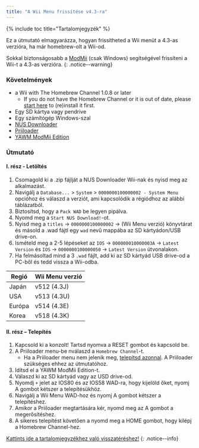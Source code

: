 ```yaml
---
title: "A Wii Menu frissítése v4.3-ra"
---
```


{% include toc title="Tartalomjegyzék" %}

Ez a útmutató elmagyarázza, hogyan frissítheted a Wii menüt a 4.3-as verzióra, ha már homebrew-olt a Wii-od.

Sokkal biztonságosabb a [ModMii](modmii) (csak Windows) segítségével frissíteni a Wii-t a 4.3-as verzióra.
{: .notice--warning}

### Követelmények

* a Wii with The Homebrew Channel 1.0.8 or later
    + If you do not have the Homebrew Channel or it is out of date, please [start here](get-started) to (re)install it first.
* Egy SD kártya vagy pendrive
* Egy számítógép Windows-szal
* [NUS Downloader](https://github.com/WiiDatabase/nusdownloader/releases/latest)
* [Priiloader](priiloader)
* [YAWM ModMii Edition](https://oscwii.org/library/app/yawmme)

### Útmutató

#### I. rész - Letöltés

1. Csomagold ki a .zip fájlját a NUS Downloader Wii-nak és nyisd meg az alkalmazást.
1. Navigálj a `Database...` > `System` > `0000000100000002 - System Menu` opcióhoz és válaszd a verziót, ami kapcsolódik a régiódhoz az alábbi táblázatból.
1. Biztosítsd, hogy a `Pack WAD` be legyen pipálva.
1. Nyomd meg a `Start NUS Download!`-ot.
1. Nyisd meg a `titles` -> `0000000100000002` -> (Wii Menu verzió) könyvtárat és másold a .wad fájtl egy `wad` nevű mappába az SD kártyádon/USB drive-on.
1. Ismételd meg a 2-5 lépéseket az `IOS` -> `000000010000003A` -> `Latest Version` és `IOS` -> `0000000100000050` -> `Latest Version` útvonalakon.
1. Ha felmásoltad mind a 3 `.wad` fájlt, add ki az SD kártyád USB drive-od a PC-ből és tedd vissza a Wii-odba.

| Regió  | Wii Menu verzió |
| ------ | --------------- |
| Japán  | v512 (4.3J)     |
| USA    | v513 (4.3U)     |
| Európa | v514 (4.3E)     |
| Korea  | v518 (4.3K)     |

#### II. rész – Telepítés

1. Kapcsold ki a konzolt! Tartsd nyomva a RESET gombot és kapcsold be.
1. A Priiloader menu-be nválaszd a `Homebrew Channel`-t.
    * Ha a Priiloader menu nem jelenik meg, [telepítsd azonnal](priiloader). A Priiloader szükséges ehhez az útmutatóhoz.
1. Idítsd el a YAWM ModMii Edition-t.
1. Válaszd ki az SD kártyád vagy az USD drive-od.
1. Nyomdj `+` jelet az IOS80 és az IOS58 WAD-ra, hogy kijelöld őket, nyomj A gombot kétszer a telepítésükhöz.
1. Navigálj a Wii Menu WAD-hoz és nyomj A gombot kétszer a telepítéshez.
1. Amikor a Priiloader megtartására kér, nyomd meg az A gombot a megerősítéshez.
1. A sikeres telepítést követően a nyomd meg a HOME gombot, hogy kilépj a Homebrew Channel-hez.

[Kattints ide a tartalomjegyzékhez való visszatéréshez!](site-navigation)
{: .notice--info}
